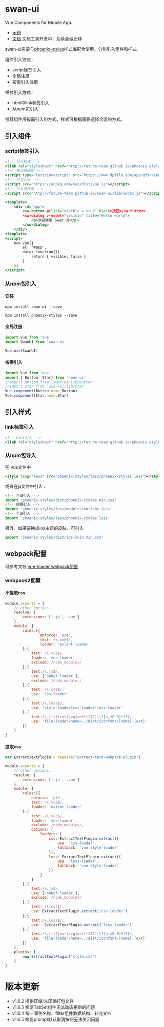 # swan-ui
Vue Components for Mobile App.

- [示例](https://future-team.github.io/swan-ui/examples/index.html#/)
- [文档](http://future-team.github.io/swan-ui/doc/index.html) 文档工具开发中，后续会做迁移


swan-ui需要与[phoenix-styles](http://future-team.github.io/phoenix-styles/example/index.html)样式库配合使用，分别引入组件和样式。

组件引入方式：

- script标签引入
- 全局注册
- 按需引入注册

样式引入方式：

- html中link标签引入
- 从npm包引入

推荐组件用按需引入的方式，样式可根据需要选择合适的方式。

## 引入组件
### script标签引入
```xml
<!-- 引入样式 -->
<link rel="stylesheet" href="http://future-team.github.io/phoenix-styles/dist/phoenix-styles.min.css" />
<!-- 移动端适配 -->
<script type="text/javascript" src="https://www.dpfile.com/app/gfs-viewport/gfs-viewport.js"></script>
<!-- 引入Vue -->
<script src="https://unpkg.com/vue/dist/vue.js"></script>
<!-- 引入组件库 -->
<script src="http://future-team.github.io/swan-ui/lib/index.js"></script>
```

```xml
<template>
    <div id="app">
        <sw-button @click="visible = true" block>按钮</sw-button>
        <sw-dialog v-model="visible" title="Hello world">
            <p>欢迎使用 Swan UI</p>
        </sw-dialog>
    </div>
<template>
<script>
    new Vue({
        el: '#app',
        data: function(){
            return { visible: false }
        }
    })
</script>

```

### 从npm包引入

#### 安装

```
npm install swan-ui --save
```

```
npm install phoenix-styles --save
```
#### 全局注册

```javascript
import Vue from 'vue'
import SwanUI from 'swan-ui'

Vue.use(SwanUI)
```

#### 按需引入

```javascript
import Vue from 'vue'
import { Button, Star} from 'swan-ui'
//import Button from 'swan-ui/lib/Button'
//import Star from 'swan-ui/lib/Star'
Vue.component(Button.name,Button)
Vue.component(Star.name,Star)
```

## 引入样式

### link标签引入
```xml
<!-- html引入 -->
<link rel="stylesheet" href="http://future-team.github.io/phoenix-styles/dist/phoenix-styles.min.css" />
```

### 从npm包导入

在.vue文件中
```xml
<style lang="less" src="phoenix-styles/less/phoenix-styles.less"></style>
```
或者在js文件中引入：

```javascript
<!-- 全部引入 -->
import 'phoenix-styles/dist/phoenix-styles.min.css'
<!-- 按需引入 -->
import 'phoenix-styles/less/modules/buttons.less'
<!-- 全部引入 -->
import 'phoenix-styles/less/phoenix-styles.less'
```

另外，如果要换成ios主题的皮肤，可引入

```javascript
import 'phoenix-styles/dist/ios-skin.min.css'
```

## webpack配置

可参考文档 [vue-loader  webpack配置](https://vue-loader.vuejs.org/zh-cn/options.html)

### webpack2配置

#### 不提取css

```javascript
module.exports = {
    // other options...
    resolve: {
        extensions: ['.js','.vue']
    },
    module: {
        rules:[{
                enforce: 'pre',
                test: /\.vue$/,
                loader: 'eslint-loader'
        },{
            test: /\.vue$/,
            loader: 'vue-loader',
            exclude: /node_modules/
        },{
            test:/\.js$/,
            use: ['babel-loader'],
            exclude: /node_modules/
        },{
            test: /\.css$/,
            use: 'css-loader'
        },{
            test:/\.less$/,
            use: "style-loader!css-loader!less-loader"
        },{
            test:/\.(ttf|eot|svg|woff(2)?)(\?[a-z0-9]+)?$/,
            use: 'file-loader?name=../dist/iconfont/[name].[ext]'
        }]
    }
}
```

#### 提取css

```javascript
var ExtractTextPlugin = require("extract-text-webpack-plugin")

module.exports = {
    // other options...
    resolve: {
        extensions: ['.js','.vue']
    },
    module: {
        rules:[{
            enforce: 'pre',
            test: /\.vue$/,
            loader: 'eslint-loader'
        },{
            test: /\.vue$/,
            loader: 'vue-loader',
            exclude: /node_modules/,
            options: {
                loaders: {
                    css: ExtractTextPlugin.extract({
                        use: 'css-loader',
                        fallback: 'vue-style-loader' 
                    }),
                    less: ExtractTextPlugin.extract({
                        use: 'less-loader',
                        fallback: 'vue-style-loader'
                    })
                }
            }
        },{
            test:/\.js$/,
            use: ['babel-loader'],
            exclude: /node_modules/
        },{
            test: /\.css$/,
            use: ExtractTextPlugin.extract('css-loader')
        },{
            test:/\.less$/,
            use:  ExtractTextPlugin.extract('less-loader')
        },{
            test:/\.(ttf|eot|svg|woff(2)?)(\?[a-z0-9]+)?$/,
            use: 'file-loader?name=../dist/iconfont/[name].[ext]'
        }]
    },
    plugins: [
        new ExtractTextPlugin("style.css")
    ]
}
```

# 版本更新

- v1.0.2 提供压缩/未压缩打包文件
- v1.0.3 修复TabSet组件无法动态更新的问题
- v1.0.4 统一事件名称、filter组件数据结构、补充文档
- v1.0.5 修复prompt默认取消按钮无法关闭问题
